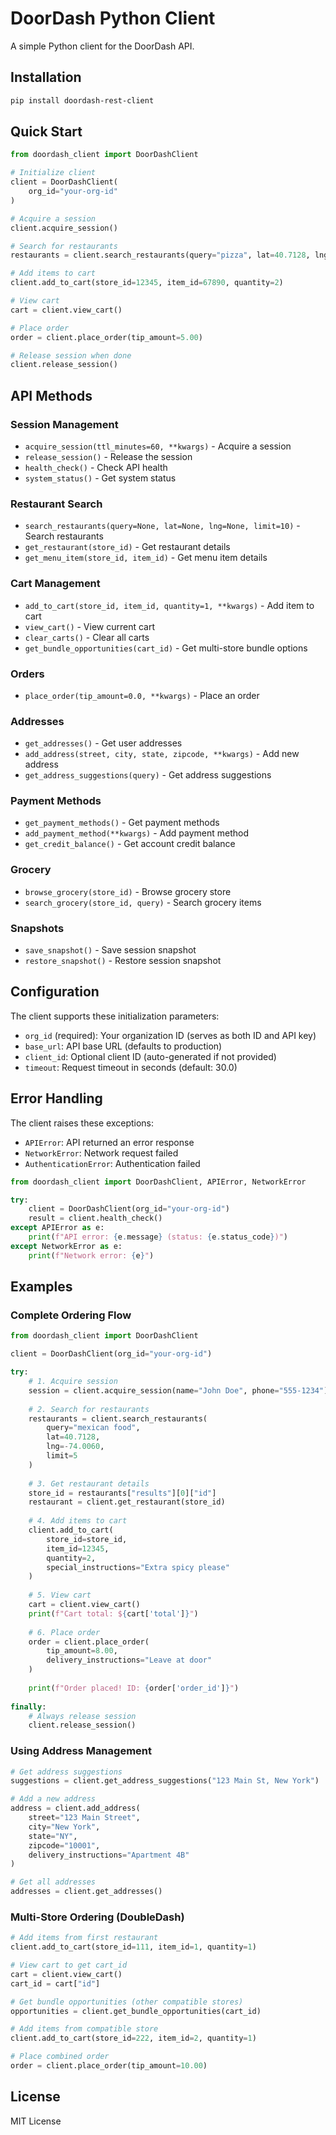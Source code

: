 # DoorDash Python Client

A simple Python client for the DoorDash API.

## Installation

```bash
pip install doordash-rest-client
```

## Quick Start

```python
from doordash_client import DoorDashClient

# Initialize client
client = DoorDashClient(
    org_id="your-org-id"
)

# Acquire a session
client.acquire_session()

# Search for restaurants
restaurants = client.search_restaurants(query="pizza", lat=40.7128, lng=-74.0060)

# Add items to cart
client.add_to_cart(store_id=12345, item_id=67890, quantity=2)

# View cart
cart = client.view_cart()

# Place order
order = client.place_order(tip_amount=5.00)

# Release session when done
client.release_session()
```

## API Methods

### Session Management
- `acquire_session(ttl_minutes=60, **kwargs)` - Acquire a session
- `release_session()` - Release the session
- `health_check()` - Check API health
- `system_status()` - Get system status

### Restaurant Search
- `search_restaurants(query=None, lat=None, lng=None, limit=10)` - Search restaurants
- `get_restaurant(store_id)` - Get restaurant details
- `get_menu_item(store_id, item_id)` - Get menu item details

### Cart Management
- `add_to_cart(store_id, item_id, quantity=1, **kwargs)` - Add item to cart
- `view_cart()` - View current cart
- `clear_carts()` - Clear all carts
- `get_bundle_opportunities(cart_id)` - Get multi-store bundle options

### Orders
- `place_order(tip_amount=0.0, **kwargs)` - Place an order

### Addresses
- `get_addresses()` - Get user addresses
- `add_address(street, city, state, zipcode, **kwargs)` - Add new address
- `get_address_suggestions(query)` - Get address suggestions

### Payment Methods
- `get_payment_methods()` - Get payment methods
- `add_payment_method(**kwargs)` - Add payment method
- `get_credit_balance()` - Get account credit balance

### Grocery
- `browse_grocery(store_id)` - Browse grocery store
- `search_grocery(store_id, query)` - Search grocery items

### Snapshots
- `save_snapshot()` - Save session snapshot
- `restore_snapshot()` - Restore session snapshot

## Configuration

The client supports these initialization parameters:

- `org_id` (required): Your organization ID (serves as both ID and API key)
- `base_url`: API base URL (defaults to production)
- `client_id`: Optional client ID (auto-generated if not provided)
- `timeout`: Request timeout in seconds (default: 30.0)

## Error Handling

The client raises these exceptions:

- `APIError`: API returned an error response
- `NetworkError`: Network request failed
- `AuthenticationError`: Authentication failed

```python
from doordash_client import DoorDashClient, APIError, NetworkError

try:
    client = DoorDashClient(org_id="your-org-id")
    result = client.health_check()
except APIError as e:
    print(f"API error: {e.message} (status: {e.status_code})")
except NetworkError as e:
    print(f"Network error: {e}")
```

## Examples

### Complete Ordering Flow

```python
from doordash_client import DoorDashClient

client = DoorDashClient(org_id="your-org-id")

try:
    # 1. Acquire session
    session = client.acquire_session(name="John Doe", phone="555-1234")
    
    # 2. Search for restaurants
    restaurants = client.search_restaurants(
        query="mexican food",
        lat=40.7128,
        lng=-74.0060,
        limit=5
    )
    
    # 3. Get restaurant details
    store_id = restaurants["results"][0]["id"]
    restaurant = client.get_restaurant(store_id)
    
    # 4. Add items to cart
    client.add_to_cart(
        store_id=store_id,
        item_id=12345,
        quantity=2,
        special_instructions="Extra spicy please"
    )
    
    # 5. View cart
    cart = client.view_cart()
    print(f"Cart total: ${cart['total']}")
    
    # 6. Place order
    order = client.place_order(
        tip_amount=8.00,
        delivery_instructions="Leave at door"
    )
    
    print(f"Order placed! ID: {order['order_id']}")
    
finally:
    # Always release session
    client.release_session()
```

### Using Address Management

```python
# Get address suggestions
suggestions = client.get_address_suggestions("123 Main St, New York")

# Add a new address
address = client.add_address(
    street="123 Main Street",
    city="New York", 
    state="NY",
    zipcode="10001",
    delivery_instructions="Apartment 4B"
)

# Get all addresses
addresses = client.get_addresses()
```

### Multi-Store Ordering (DoubleDash)

```python
# Add items from first restaurant
client.add_to_cart(store_id=111, item_id=1, quantity=1)

# View cart to get cart_id
cart = client.view_cart()
cart_id = cart["id"]

# Get bundle opportunities (other compatible stores)
opportunities = client.get_bundle_opportunities(cart_id)

# Add items from compatible store
client.add_to_cart(store_id=222, item_id=2, quantity=1)

# Place combined order
order = client.place_order(tip_amount=10.00)
```

## License

MIT License